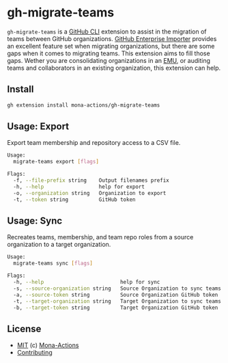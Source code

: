 # gh-migrate-teams

`gh-migrate-teams` is a [GitHub CLI](https://cli.github.com) extension to assist in the migration of teams between GitHub organizations. [GitHub Enterprise Importer](https://github.com/github/gh-gei) provides an excellent feature set when migrating organizations, but there are some gaps when it comes to migrating teams. This extension aims to fill those gaps. Wether you are consolidating organizations in an [EMU](https://docs.github.com/en/enterprise-cloud@latest/admin/identity-and-access-management/using-enterprise-managed-users-for-iam/about-enterprise-managed-users), or auditing teams and collaborators in an existing organization, this extension can help.

## Install

```bash
gh extension install mona-actions/gh-migrate-teams
```

## Usage: Export

Export team membership and repository access to a CSV file.

```bash
Usage:
  migrate-teams export [flags]

Flags:
  -f, --file-prefix string    Output filenames prefix
  -h, --help                  help for export
  -o, --organization string   Organization to export
  -t, --token string          GitHub token
```

## Usage: Sync

Recreates teams, membership, and team repo roles from a source organization to a target organization.

```bash
Usage:
  migrate-teams sync [flags]

Flags:
  -h, --help                         help for sync
  -s, --source-organization string   Source Organization to sync teams from
  -a, --source-token string          Source Organization GitHub token
  -t, --target-organization string   Target Organization to sync teams from
  -b, --target-token string          Target Organization GitHub token
```

## License

- [MIT](./license) (c) [Mona-Actions](https://github.com/mona-actions)
- [Contributing](./contributing.md)
